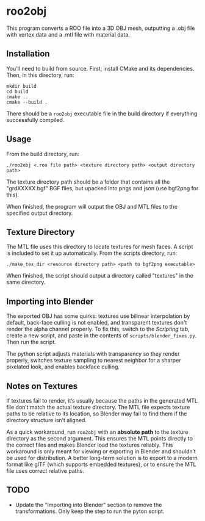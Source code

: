 # roo2obj
This program converts a ROO file into a 3D OBJ mesh, outputting a .obj file with vertex data and a .mtl file with material data.
## Installation
You’ll need to build from source. First, install CMake and its dependencies. Then, in this directory, run:
```
mkdir build
cd build
cmake ..
cmake --build .
```
There should be a `roo2obj` executable file in the build directory if everything successfully compiled.
## Usage
From the build directory, run:
```
./roo2obj <.roo file path> <texture directory path> <output directory path>
```
The texture directory path should be a folder that contains all the "grdXXXXX.bgf" BGF files, but upacked into pngs and json (use bgf2png for this). 

When finished, the program will output the OBJ and MTL files to the specified output directory.
## Texture Directory
The MTL file uses this directory to locate textures for mesh faces. A script is included to set it up automatically. From the scripts directory, run:
```
./make_tex_dir <resource directory path> <path to bgf2png executable>
```
When finished, the script should output a directory called "textures" in the same directory.
## Importing into Blender
The exported OBJ has some quirks: textures use bilinear interpolation by default, back-face culling is not enabled, and transparent textures don't render the alpha channel properly. To fix this, switch to the *Scripting* tab, create a new script, and paste in the contents of `scripts/blender_fixes.py`. Then run the script.

The python script adjusts materials with transparency so they render properly, switches texture sampling to nearest neighbor for a sharper pixelated look, and enables backface culling.
## Notes on Textures
If textures fail to render, it’s usually because the paths in the generated MTL file don’t match the actual texture directory. The MTL file expects texture paths to be relative to its location, so Blender may fail to find them if the directory structure isn’t aligned.

As a quick workaround, run `roo2obj` with an **absolute path** to the texture directory as the second argument. This ensures the MTL points directly to the correct files and makes Blender load the textures reliably. This workaround is only meant for viewing or exporting in Blender and shouldn’t be used for distribution. A better long-term solution is to export to a modern format like glTF (which supports embedded textures), or to ensure the MTL file uses correct relative paths.
## TODO
- Update the "Importing into Blender" section to remove the transformations. Only keep the step to run the pyton script.